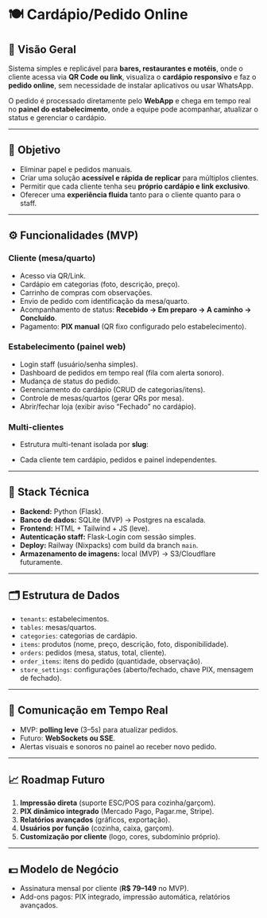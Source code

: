 ﻿# 🍽️ Cardápio/Pedido Online

## 📖 Visão Geral
Sistema simples e replicável para **bares, restaurantes e motéis**, onde o cliente acessa via **QR Code ou link**, visualiza o **cardápio responsivo** e faz o **pedido online**, sem necessidade de instalar aplicativos ou usar WhatsApp.  

O pedido é processado diretamente pelo **WebApp** e chega em tempo real no **painel do estabelecimento**, onde a equipe pode acompanhar, atualizar o status e gerenciar o cardápio.

---

## 🎯 Objetivo
- Eliminar papel e pedidos manuais.  
- Criar uma solução **acessível e rápida de replicar** para múltiplos clientes.  
- Permitir que cada cliente tenha seu **próprio cardápio e link exclusivo**.  
- Oferecer uma **experiência fluida** tanto para o cliente quanto para o staff.  

---

## ⚙️ Funcionalidades (MVP)

### Cliente (mesa/quarto)
- Acesso via QR/Link.  
- Cardápio em categorias (foto, descrição, preço).  
- Carrinho de compras com observações.  
- Envio de pedido com identificação da mesa/quarto.  
- Acompanhamento de status: **Recebido → Em preparo → A caminho → Concluído**.  
- Pagamento: **PIX manual** (QR fixo configurado pelo estabelecimento).  

### Estabelecimento (painel web)
- Login staff (usuário/senha simples).  
- Dashboard de pedidos em tempo real (fila com alerta sonoro).  
- Mudança de status do pedido.  
- Gerenciamento do cardápio (CRUD de categorias/itens).  
- Controle de mesas/quartos (gerar QRs por mesa).  
- Abrir/fechar loja (exibir aviso “Fechado” no cardápio).  

### Multi-clientes
- Estrutura multi-tenant isolada por **slug**:  

- Cada cliente tem cardápio, pedidos e painel independentes.  

---

## 🧱 Stack Técnica
- **Backend:** Python (Flask).  
- **Banco de dados:** SQLite (MVP) → Postgres na escalada.  
- **Frontend:** HTML + Tailwind + JS (leve).  
- **Autenticação staff:** Flask-Login com sessão simples.  
- **Deploy:** Railway (Nixpacks) com build da branch `main`.  
- **Armazenamento de imagens:** local (MVP) → S3/Cloudflare futuramente.  

---

## 🗂️ Estrutura de Dados
- `tenants`: estabelecimentos.  
- `tables`: mesas/quartos.  
- `categories`: categorias de cardápio.  
- `items`: produtos (nome, preço, descrição, foto, disponibilidade).  
- `orders`: pedidos (mesa, status, total, cliente).  
- `order_items`: itens do pedido (quantidade, observação).  
- `store_settings`: configurações (aberto/fechado, chave PIX, mensagem de fechado).  

---

## 📡 Comunicação em Tempo Real
- MVP: **polling leve** (3–5s) para atualizar pedidos.  
- Futuro: **WebSockets ou SSE**.  
- Alertas visuais e sonoros no painel ao receber novo pedido.  

---

## 📈 Roadmap Futuro
1. **Impressão direta** (suporte ESC/POS para cozinha/garçom).  
2. **PIX dinâmico integrado** (Mercado Pago, Pagar.me, Stripe).  
3. **Relatórios avançados** (gráficos, exportação).  
4. **Usuários por função** (cozinha, caixa, garçom).  
5. **Customização por cliente** (logo, cores, subdomínio próprio).  

---

## 💵 Modelo de Negócio
- Assinatura mensal por cliente (**R$ 79–149** no MVP).  
- Add-ons pagos: PIX integrado, impressão automática, relatórios avançados.  
